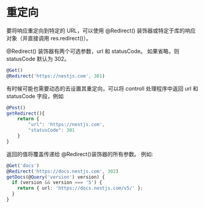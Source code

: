# 重定向

要将响应重定向到特定的 URL，可以使用 @Redirect() 装饰器或特定于库的响应对象（并直接调用 res.redirect()）。

@Redirect() 装饰器有两个可选参数，url 和 statusCode。 如果省略，则 statusCode 默认为 302。

```typescript
@Get()
@Redirect('https://nestjs.com', 301)

```

有时候可能也需要动态的去设置其重定向，可以将 controll 处理程序中返回 url 和 statusCode 字段，例如

```typescript
@Post()
getRedirect(){
    return {
        "url": 'https://nestjs.com',
        "statusCode": 301
    }
}
```

返回的值将覆盖传递给 @Redirect()装饰器的所有参数。 例如:

```typescript
@Get('docs')
@Redirect('https://docs.nestjs.com', 302)
getDocs(@Query('version') version) {
  if (version && version === '5') {
    return { url: 'https://docs.nestjs.com/v5/' };
  }
}

```

